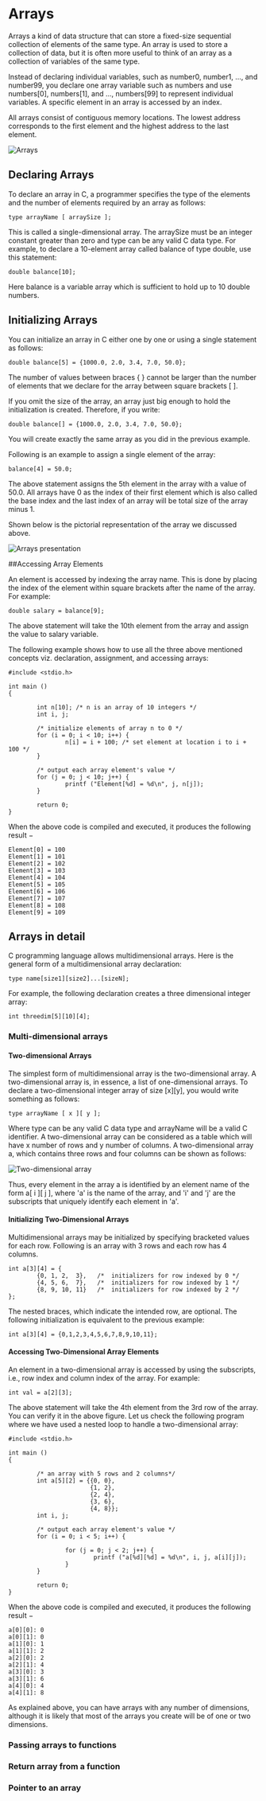 # Arrays

Arrays a kind of data structure that can store a fixed-size sequential collection of elements of the same type. An array 
is used to store a collection of data, but it is often more useful to think of an array as a collection of variables of 
the same type.

Instead of declaring individual variables, such as number0, number1, ..., and number99, you declare one array variable 
such as numbers and use numbers[0], numbers[1], and ..., numbers[99] to represent individual variables. A specific 
element in an array is accessed by an index.

All arrays consist of contiguous memory locations. 
The lowest address corresponds to the first element and the highest address to the last element.

![Arrays](images/arrays.jpg)

## Declaring Arrays

To declare an array in C, a programmer specifies the type of the elements and the number of elements required by an 
array as follows:

    type arrayName [ arraySize ];

This is called a single-dimensional array. The arraySize must be an integer constant greater than zero and type can be 
any valid C data type. For example, to declare a 10-element array called balance of type double, use this statement:

    double balance[10];

Here balance is a variable array which is sufficient to hold up to 10 double numbers.

## Initializing Arrays

You can initialize an array in C either one by one or using a single statement as follows:

    double balance[5] = {1000.0, 2.0, 3.4, 7.0, 50.0};

The number of values between braces { } cannot be larger than the number of elements that we declare for the array 
between square brackets [ ].

If you omit the size of the array, an array just big enough to hold the initialization is created. Therefore, if you 
write:

    double balance[] = {1000.0, 2.0, 3.4, 7.0, 50.0};

You will create exactly the same array as you did in the previous example. 

Following is an example to assign a single element of the array:

    balance[4] = 50.0;

The above statement assigns the 5th element in the array with a value of 50.0. All arrays have 0 as the index of their 
first element which is also called the base index and the last index of an array will be total size of the array 
minus 1. 

Shown below is the pictorial representation of the array we discussed above.

![Arrays presentation](images/array_presentation.jpg)

##Accessing Array Elements

An element is accessed by indexing the array name. This is done by placing the index of the element within square 
brackets after the name of the array. For example:

    double salary = balance[9];

The above statement will take the 10th element from the array and assign the value to salary variable. 

The following example shows how to use all the three above mentioned concepts viz. declaration, assignment, and 
accessing arrays:

```
#include <stdio.h>

int main ()
{

        int n[10]; /* n is an array of 10 integers */
        int i, j;

        /* initialize elements of array n to 0 */
        for (i = 0; i < 10; i++) {
                n[i] = i + 100; /* set element at location i to i + 100 */
        }

        /* output each array element's value */
        for (j = 0; j < 10; j++) {
                printf ("Element[%d] = %d\n", j, n[j]);
        }

        return 0;
}
```

When the above code is compiled and executed, it produces the following result −

```
Element[0] = 100
Element[1] = 101
Element[2] = 102
Element[3] = 103
Element[4] = 104
Element[5] = 105
Element[6] = 106
Element[7] = 107
Element[8] = 108
Element[9] = 109
```

## Arrays in detail

C programming language allows multidimensional arrays. Here is the general form of a multidimensional array 
declaration:

    type name[size1][size2]...[sizeN];

For example, the following declaration creates a three dimensional integer array:

    int threedim[5][10][4];

### Multi-dimensional arrays

#### Two-dimensional Arrays

The simplest form of multidimensional array is the two-dimensional array. A two-dimensional array is, in essence, a 
list of one-dimensional arrays. To declare a two-dimensional integer array of size [x][y], you would write something as 
follows:

    type arrayName [ x ][ y ];

Where type can be any valid C data type and arrayName will be a valid C identifier. A two-dimensional array can be 
considered as a table which will have x number of rows and y number of columns. A two-dimensional array a, which 
contains three rows and four columns can be shown as follows:

![Two-dimensional array](images/two_dimensional_arrays.jpg)

Thus, every element in the array a is identified by an element name of the form a[ i ][ j ], where 'a' is the name of 
the array, and 'i' and 'j' are the subscripts that uniquely identify each element in 'a'.

#### Initializing Two-Dimensional Arrays

Multidimensional arrays may be initialized by specifying bracketed values for each row. Following is an array with 3 
rows and each row has 4 columns.

```
int a[3][4] = {
        {0, 1, 2,  3},   /*  initializers for row indexed by 0 */
        {4, 5, 6,  7},   /*  initializers for row indexed by 1 */
        {8, 9, 10, 11}   /*  initializers for row indexed by 2 */
};
```

The nested braces, which indicate the intended row, are optional. The following initialization is equivalent to the 
previous example:

    int a[3][4] = {0,1,2,3,4,5,6,7,8,9,10,11};

#### Accessing Two-Dimensional Array Elements
     
An element in a two-dimensional array is accessed by using the subscripts, i.e., row index and column index of the 
array. For example:

    int val = a[2][3];
     
The above statement will take the 4th element from the 3rd row of the array. You can verify it in the above figure. 
Let us check the following program where we have used a nested loop to handle a two-dimensional array:

```
#include <stdio.h>

int main ()
{

        /* an array with 5 rows and 2 columns*/
        int a[5][2] = {{0, 0},
                       {1, 2},
                       {2, 4},
                       {3, 6},
                       {4, 8}};
        int i, j;

        /* output each array element's value */
        for (i = 0; i < 5; i++) {

                for (j = 0; j < 2; j++) {
                        printf ("a[%d][%d] = %d\n", i, j, a[i][j]);
                }
        }

        return 0;
}
```

When the above code is compiled and executed, it produces the following result −

```
a[0][0]: 0
a[0][1]: 0
a[1][0]: 1
a[1][1]: 2
a[2][0]: 2
a[2][1]: 4
a[3][0]: 3
a[3][1]: 6
a[4][0]: 4
a[4][1]: 8
```

As explained above, you can have arrays with any number of dimensions, although it is likely that most of the arrays 
you create will be of one or two dimensions.

### Passing arrays to functions



### Return array from a function

### Pointer to an array